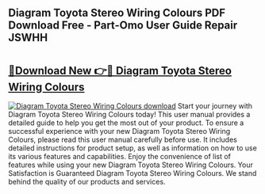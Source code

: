 ## Diagram Toyota Stereo Wiring Colours PDF Download Free - Part-Omo User Guide Repair JSWHH

# <h2><a href="http://dfmsv88.blite.top/?on=Diagram+Toyota+Stereo+Wiring+Colours">🔗Download New 👉🔴 Diagram Toyota Stereo Wiring Colours</a></h2>

[![Diagram Toyota Stereo Wiring Colours download](https://i.imgur.com/lujVjoI.png)](http://dfmsv88.blite.top/?on=Diagram+Toyota+Stereo+Wiring+Colours)
Start your journey with Diagram Toyota Stereo Wiring Colours today! This user manual provides a detailed guide to help you get the most out of your product. To ensure a successful experience with your new Diagram Toyota Stereo Wiring Colours, please read this user manual carefully before use. It includes detailed instructions for product setup, as well as information on how to use its various features and capabilities. Enjoy the convenience of list of features while using your new Diagram Toyota Stereo Wiring Colours. Your Satisfaction is Guaranteed Diagram Toyota Stereo Wiring Colours. We stand behind the quality of our products and services.
